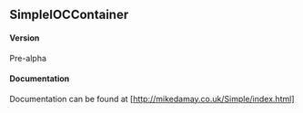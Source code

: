 ## SimpleIOCContainer
#### Version
Pre-alpha
#### Documentation
Documentation can be found at [http://mikedamay.co.uk/Simple/index.html]
